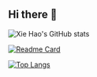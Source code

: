 ## Hi there 👋

<!--
**2over/2over** is a ✨ _special_ ✨ repository because its `README.md` (this file) appears on your GitHub profile.

Here are some ideas to get you started:

- 🔭 I’m currently working on ...
- 🌱 I’m currently learning ...
- 👯 I’m looking to collaborate on ...
- 🤔 I’m looking for help with ...
- 💬 Ask me about ...
- 📫 How to reach me: ...
- 😄 Pronouns: ...
- ⚡ Fun fact: ...
-->

![Xie Hao's GitHub stats](https://github-readme-stats.vercel.app/api?username=2over&show_icons=true&theme=radical&hide=contribs,prs,issues)


[![Readme Card](https://github-readme-stats.vercel.app/api/pin/?username=2over&repo=github-readme-stats)](https://github.com/anuraghazra/github-readme-stats)


[![Top Langs](https://github-readme-stats.vercel.app/api/top-langs/?username=2over)](https://github.com/anuraghazra/github-readme-stats)
